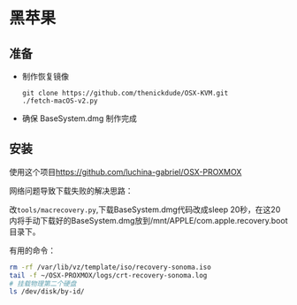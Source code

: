 
# 黑苹果

## 准备

- 制作恢复镜像

    ```shell
    git clone https://github.com/thenickdude/OSX-KVM.git
    ./fetch-macOS-v2.py
    ```

- 确保 BaseSystem.dmg 制作完成

## 安装

使用这个项目<https://github.com/luchina-gabriel/OSX-PROXMOX>

网络问题导致下载失败的解决思路：  

改`tools/macrecovery.py`,下载BaseSystem.dmg代码改成sleep 20秒，在这20内将手动下载好的BaseSystem.dmg放到/mnt/APPLE/com.apple.recovery.boot目录下。

有用的命令：

```bash
rm -rf /var/lib/vz/template/iso/recovery-sonoma.iso
tail -f ~/OSX-PROXMOX/logs/crt-recovery-sonoma.log
# 挂载物理第二个硬盘
ls /dev/disk/by-id/
```
